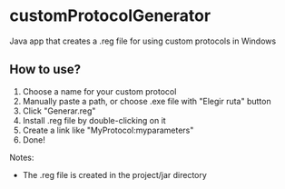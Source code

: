 # customProtocolGenerator
Java app that creates a .reg file for using custom protocols in Windows

## How to use?

1. Choose a name for your custom protocol
2. Manually paste a path, or choose .exe file with "Elegir ruta" button
3. Click "Generar.reg"
4. Install .reg file by double-clicking on it
5. Create a link like "MyProtocol:myparameters"
6. Done!

Notes:
 - The .reg file is created in the project/jar directory



